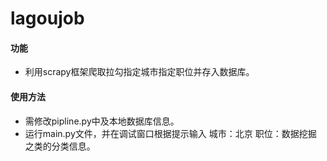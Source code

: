 # lagoujob
#### 功能
- 利用scrapy框架爬取拉勾指定城市指定职位并存入数据库。

#### 使用方法
- 需修改pipline.py中及本地数据库信息。
- 运行main.py文件，并在调试窗口根据提示输入 城市：北京 职位：数据挖掘 之类的分类信息。
